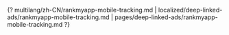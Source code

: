 {? multilang/zh-CN/rankmyapp-mobile-tracking.md | localized/deep-linked-ads/rankmyapp-mobile-tracking.md | pages/deep-linked-ads/rankmyapp-mobile-tracking.md ?}
